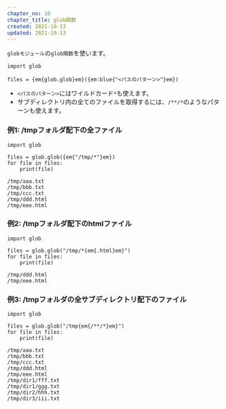 ```yaml
---
chapter_no: 10
chapter_title: glob関数
created: 2021-10-13
updated: 2021-10-13
---
```

`globモジュール`の`glob関数`を使います。  
```syntax
import glob

files = {em{glob.glob}em}({em:blue{"<パスのパターン>"}em})
```
- `<パスのパターン>`にはワイルドカード`*`も使えます。
- サブディレクトリ内の全てのファイルを取得するには、`/**/*`のようなパターンも使えます。

### 例1: /tmpフォルダ配下の全ファイル
```
import glob

files = glob.glob({em{"/tmp/*"}em})
for file in files:
    print(file)
```
```output:出力
/tmp/aaa.txt
/tmp/bbb.txt
/tmp/ccc.txt
/tmp/ddd.html
/tmp/eee.html
```

### 例2: /tmpフォルダ配下のhtmlファイル
```
import glob

files = glob.glob("/tmp/*{em{.html}em}")
for file in files:
    print(file)
```
```output:出力
/tmp/ddd.html
/tmp/eee.html
```

### 例3: /tmpフォルダの全サブディレクトリ配下のファイル
```
import glob

files = glob.glob("/tmp{em{/**/*}em}")
for file in files:
    print(file)
```
```output:出力
/tmp/aaa.txt
/tmp/bbb.txt
/tmp/ccc.txt
/tmp/ddd.html
/tmp/eee.html
/tmp/dir1/fff.txt
/tmp/dir1/ggg.txt
/tmp/dir2/hhh.txt
/tmp/dir3/iii.txt
```
